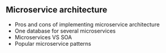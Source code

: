 ## Microservice architecture

- Pros and cons of implementing microservice architecture
- One database for several microservices
- Microservices VS SOA
- Popular microservice patterns